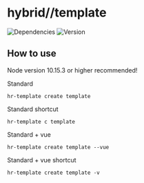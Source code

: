 # hybrid//template

![Dependencies](https://david-dm.org/Hybridrain/hybrid-template-cli.svg) ![Version](https://img.shields.io/npm/v/@hybridrain/hybrid-template-cli.svg)

## How to use

Node version 10.15.3 or higher recommended!

Standard
```
hr-template create template
```
Standard shortcut
```
hr-template c template
```
Standard + vue
```
hr-template create template --vue
```
Standard + vue shortcut
```
hr-template create template -v
```


